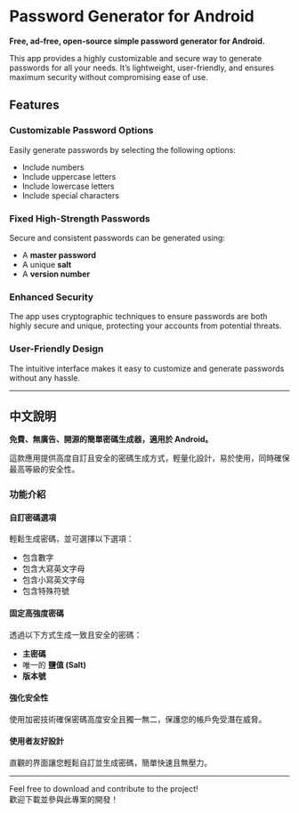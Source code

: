 # Password Generator for Android  

**Free, ad-free, open-source simple password generator for Android.**  

This app provides a highly customizable and secure way to generate passwords for all your needs. It’s lightweight, user-friendly, and ensures maximum security without compromising ease of use.  

## Features  

### Customizable Password Options  
Easily generate passwords by selecting the following options:  
- Include numbers  
- Include uppercase letters  
- Include lowercase letters  
- Include special characters  

### Fixed High-Strength Passwords  
Secure and consistent passwords can be generated using:  
- A **master password**  
- A unique **salt**  
- A **version number**  

### Enhanced Security  
The app uses cryptographic techniques to ensure passwords are both highly secure and unique, protecting your accounts from potential threats.  

### User-Friendly Design  
The intuitive interface makes it easy to customize and generate passwords without any hassle.  

---

## 中文說明  

**免費、無廣告、開源的簡單密碼生成器，適用於 Android。**  

這款應用提供高度自訂且安全的密碼生成方式，輕量化設計，易於使用，同時確保最高等級的安全性。  

### 功能介紹  

#### 自訂密碼選項  
輕鬆生成密碼，並可選擇以下選項：  
- 包含數字  
- 包含大寫英文字母  
- 包含小寫英文字母  
- 包含特殊符號  

#### 固定高強度密碼  
透過以下方式生成一致且安全的密碼：  
- **主密碼**  
- 唯一的 **鹽值 (Salt)**  
- **版本號**  

#### 強化安全性  
使用加密技術確保密碼高度安全且獨一無二，保護您的帳戶免受潛在威脅。  

#### 使用者友好設計  
直觀的界面讓您輕鬆自訂並生成密碼，簡單快速且無壓力。  

---

Feel free to download and contribute to the project!  
歡迎下載並參與此專案的開發！